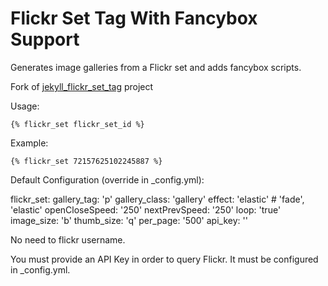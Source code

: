 # Flickr Set Tag With Fancybox Support

Generates image galleries from a Flickr set and adds fancybox scripts.

Fork of [jekyll_flickr_set_tag](https://github.com/macjasp/jekyll_flickr_set_tag) project



Usage:

    {% flickr_set flickr_set_id %}

Example:

    {% flickr_set 72157625102245887 %}

Default Configuration (override in _config.yml):

flickr_set:
gallery_tag:	'p'
gallery_class:	'gallery'
effect: 		'elastic' # 'fade', 'elastic'
openCloseSpeed: '250'
nextPrevSpeed: 	'250'
loop: 			'true'
image_size:    	'b'
thumb_size:    	'q'
per_page:      	'500'
api_key:       	''
	
No need to flickr username.

You must provide an API Key in order to query Flickr. It must be configured in _config.yml.